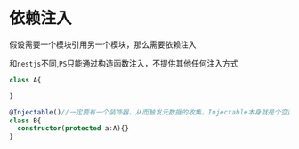 # 依赖注入
假设需要一个模块引用另一个模块，那么需要依赖注入

和`nestjs`不同,`PS`只能通过构造函数注入，不提供其他任何注入方式

```ts
class A{

}

@Injectable()//一定要有一个装饰器，从而触发元数据的收集，Injectable本身就是个空函数
class B{
  constructor(protected a:A){}
}




```